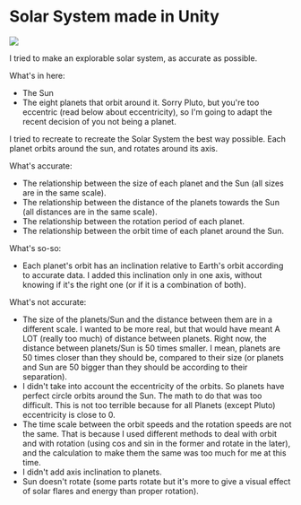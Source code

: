Solar System made in Unity
======================

![](http://omi-blog.qiniudn.com/static/uploads/editor/1442505972.png)

I tried to make an explorable solar system, as accurate as possible.

What's in here:
* The Sun
* The eight planets that orbit around it. Sorry Pluto, but you're too eccentric (read below about eccentricity), so I'm going to adapt the recent decision of you not being a planet.

I tried to recreate to recreate the Solar System the best way possible. Each planet orbits around the sun, and rotates around its axis.

What's accurate:
* The relationship between the size of each planet and the Sun (all sizes are in the same scale).
* The relationship between the distance of the planets towards the Sun (all distances are in the same scale).
* The relationship between the rotation period of each planet.
* The relationship between the orbit time of each planet around the Sun.

What's so-so:
* Each planet's orbit has an inclination relative to Earth's orbit according to accurate data. I added this inclination only in one axis, without knowing if it's the right one (or if it is a combination of both).

What's not accurate:
* The size of the planets/Sun and the distance between them are in a different scale. I wanted to be more real, but that would have meant A LOT (really too much) of distance between planets. Right now, the distance between planets/Sun is 50 times smaller. I mean, planets are 50 times closer than they should be, compared to their size (or planets and Sun are 50 bigger than they should be according to their separation).
* I didn't take into account the eccentricity of the orbits. So planets have perfect circle orbits around the Sun. The math to do that was too difficult. This is not too terrible because for all Planets (except Pluto) eccentricity is close to 0.
* The time scale between the orbit speeds and the rotation speeds are not the same. That is because I used different methods to deal with orbit and with rotation (using cos and sin in the former and rotate in the later), and the calculation to make them the same was too much for me at this time.
* I didn't add axis inclination to planets.
* Sun doesn't rotate (some parts rotate but it's more to give a visual effect of solar flares and energy than proper rotation).